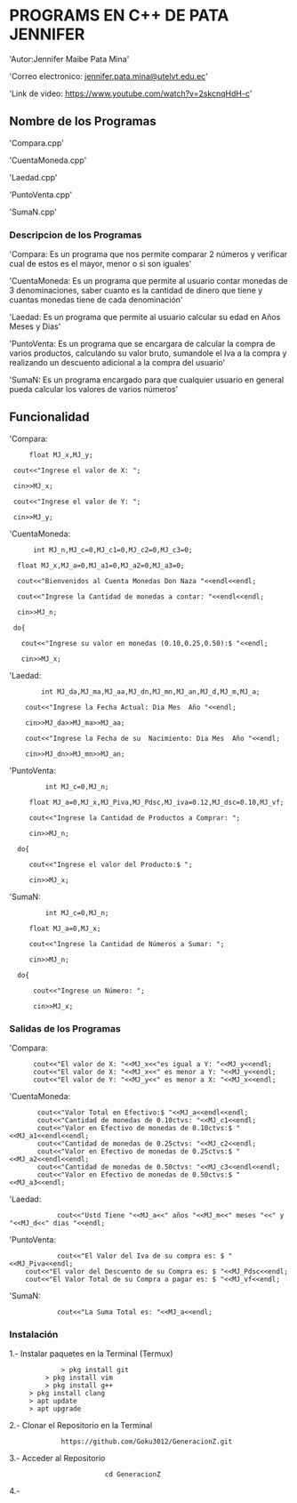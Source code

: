 #  PROGRAMS EN C++  DE PATA JENNIFER

'Autor:Jennifer Maibe Pata Mina'

'Correo electronico: jennifer.pata.mina@utelvt.edu.ec'

'Link de video:  https://www.youtube.com/watch?v=2skcnqHdH-c'

## Nombre de los Programas

'Compara.cpp'

'CuentaMoneda.cpp'

'Laedad.cpp'

'PuntoVenta.cpp'

'SumaN.cpp'

### Descripcion de los Programas

'Compara: Es un programa que nos permite comparar 2 números y verificar cual de estos es el mayor, menor o si son iguales'

'CuentaMoneda: Es un programa que permite al usuario contar monedas de 3 denominaciones, saber cuanto es la cantidad de dinero que tiene y cuantas monedas tiene de cada denominación'

'Laedad: Es un programa que permite al usuario calcular su edad en Años Meses y Dias'

'PuntoVenta:  Es un programa que se encargara de calcular la compra de varios productos, calculando su valor bruto, sumandole el Iva a la compra y realizando un descuento adicional a la compra del usuario'

'SumaN: Es un programa encargado para que cualquier usuario en general pueda calcular los valores de varios números'

## Funcionalidad

'Compara: 

         float MJ_x,MJ_y;
	   
	 cout<<"Ingrese el valor de X: ";
	
	 cin>>MJ_x;
	
	 cout<<"Ingrese el valor de Y: ";
	
	 cin>>MJ_y;

'CuentaMoneda:

          int MJ_n,MJ_c=0,MJ_c1=0,MJ_c2=0,MJ_c3=0;

	  float MJ_x,MJ_a=0,MJ_a1=0,MJ_a2=0,MJ_a3=0;
	
	  cout<<"Bienvenidos al Cuenta Monedas Don Naza "<<endl<<endl;
	
	  cout<<"Ingrese la Cantidad de monedas a contar: "<<endl<<endl;
	  
	  cin>>MJ_n;
	
	 do{
	
	   cout<<"Ingrese su valor en monedas (0.10,0.25,0.50):$ "<<endl;
	   
	   cin>>MJ_x;

'Laedad:
 
            int MJ_da,MJ_ma,MJ_aa,MJ_dn,MJ_mn,MJ_an,MJ_d,MJ_m,MJ_a;
	
	    cout<<"Ingrese la Fecha Actual: Dia Mes  Año "<<endl;
	    
	    cin>>MJ_da>>MJ_ma>>MJ_aa;

	    cout<<"Ingrese la Fecha de su  Nacimiento: Dia Mes  Año "<<endl;
	    
	    cin>>MJ_dn>>MJ_mn>>MJ_an;

'PuntoVenta:

             int MJ_c=0,MJ_n;

	     float MJ_a=0,MJ_x,MJ_Piva,MJ_Pdsc,MJ_iva=0.12,MJ_dsc=0.10,MJ_vf;

	     cout<<"Ingrese la Cantidad de Productos a Comprar: ";
	     
	     cin>>MJ_n;
	     
	  do{
	  
	     cout<<"Ingrese el valor del Producto:$ ";
	     
	     cin>>MJ_x;

'SumaN:

             int MJ_c=0,MJ_n;

	     float MJ_a=0,MJ_x;

	     cout<<"Ingrese la Cantidad de Números a Sumar: ";
	     
	     cin>>MJ_n;

	  do{

	      cout<<"Ingrese un Número: ";
	      
	      cin>>MJ_x;

### Salidas de los Programas

'Compara:

	      cout<<"El valor de X: "<<MJ_x<<"es igual a Y: "<<MJ_y<<endl;
	      cout<<"El valor de X: "<<MJ_x<<" es menor a Y: "<<MJ_y<<endl;
	      cout<<"El valor de Y: "<<MJ_y<<" es menor a X: "<<MJ_x<<endl;

'CuentaMoneda:

	       cout<<"Valor Total en Efectivo:$ "<<MJ_a<<endl<<endl;
	       cout<<"Cantidad de monedas de 0.10ctvs: "<<MJ_c1<<endl;
	       cout<<"Valor en Efectivo de monedas de 0.10ctvs:$ "<<MJ_a1<<endl<<endl;
	       cout<<"Cantidad de monedas de 0.25ctvs: "<<MJ_c2<<endl;
	       cout<<"Valor en Efectivo de monedas de 0.25ctvs:$ "<<MJ_a2<<endl<<endl;
	       cout<<"Cantidad de monedas de 0.50ctvs: "<<MJ_c3<<endl<<endl;
	       cout<<"Valor en Efectivo de monedas de 0.50ctvs:$ "<<MJ_a3<<endl;

'Laedad:

                cout<<"Ustd Tiene "<<MJ_a<<" años "<<MJ_m<<" meses "<<" y "<<MJ_d<<" dias "<<endl;

'PuntoVenta:

                cout<<"El Valor del Iva de su compra es: $ "<<MJ_Piva<<endl; 
		cout<<"El valor del Descuento de su Compra es: $ "<<MJ_Pdsc<<endl;
		cout<<"El Valor Total de su Compra a pagar es: $ "<<MJ_vf<<endl;

'SumaN:

                cout<<"La Suma Total es: "<<MJ_a<<endl;


### Instalación

1.- Instalar paquetes en la Terminal (Termux)

                 > pkg install git
	         > pkg install vim
	         > pkg install g++
		 > pkg install clang
		 > apt update
		 > apt upgrade
			   
2.- Clonar el Repositorio en la Terminal

                 https://github.com/Goku3012/GeneracionZ.git
			   
3.- Acceder al Repositorio

                            cd GeneracionZ
			    
4.- 
